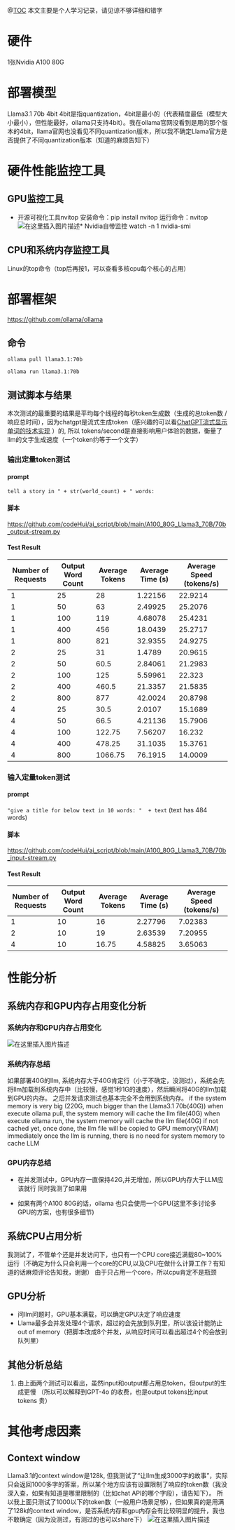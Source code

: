 @[TOC](这里写自定义目录标题)
本文主要是个人学习记录，请见谅不够详细和错字

# 硬件
1张Nvidia A100 80G 
# 部署模型
Llama3.1 70b 4bit
4bit是指quantization，4bit是最小的（代表精度最低（模型大小最小），但性能最好，ollama只支持4bit）。我在ollama官网没看到是用的那个版本的4bit，llama官网也没看见不同quantization版本，所以我不确定Llama官方是否提供了不同quantization版本（知道的麻烦告知下）
# 硬件性能监控工具
## GPU监控工具
* 开源可视化工具nvitop
安装命令：pip install nvitop
运行命令：nvitop
![在这里插入图片描述](https://i-blog.csdnimg.cn/direct/e253ef46b8f64e05a05fd037181c93ef.png)* Nvidia自带监控
watch -n 1 nvidia-smi
## CPU和系统内存监控工具
Linux的top命令（top后再按1，可以查看多核cpu每个核心的占用）

# 部署框架
https://github.com/ollama/ollama
## 命令

```
ollama pull llama3.1:70b
```

```
ollama run llama3.1:70b
```
## 测试脚本与结果
本次测试的最重要的结果是平均每个线程的每秒token生成数（生成的总token数 / 响应总时间），因为chatgpt是流式生成token（感兴趣的可以看[ChatGPT流式显示单词的技术实现](https://blog.csdn.net/qq_26843937/article/details/140819730)  ）的, 所以 tokens/second是直接影响用户体验的数据，衡量了llm的文字生成速度（一个token约等于一个文字）
### 输出定量token测试
#### prompt 
`tell a story in " + str(world_count) + " words:`
#### 脚本
https://github.com/codeHui/ai_script/blob/main/A100_80G_Llama3_70B/70b_output-stream.py

#### Test Result
| Number of Requests | Output Word Count | Average Tokens | Average Time (s) | Average Speed (tokens/s) |  
|--------------------|-------------|----------------|------------------|--------------------------|  
| 1                  | 25          | 28             | 1.22156          | 22.9214                  |  
| 1                  | 50          | 63             | 2.49925          | 25.2076                  |  
| 1                  | 100         | 119            | 4.68078          | 25.4231                  | 
| 1                  | 400         | 456            | 18.0439          | 25.2717                  |  
| 1                  | 800         | 821            | 32.9355          | 24.9275                  |   
| 2                  | 25          | 31             | 1.4789           | 20.9615                  |  
| 2                  | 50          | 60.5           | 2.84061          | 21.2983                  |  
| 2                  | 100         | 125            | 5.59961          | 22.323                   |  
| 2                  | 400         | 460.5          | 21.3357          | 21.5835                  |  
| 2                  | 800         | 877            | 42.0024          | 20.8798                  |  
| 4                  | 25          | 30.5           | 2.0107           | 15.1689                  |  
| 4                  | 50          | 66.5           | 4.21136          | 15.7906                  |  
| 4                  | 100         | 122.75         | 7.56207          | 16.232                   |  
| 4                  | 400         | 478.25         | 31.1035          | 15.3761                  |  
| 4                  | 800         | 1066.75        | 76.1915          | 14.0009                  |
### 输入定量token测试  
#### prompt 
`"give a title for below text in 10 words: "  + text` (text has 484 words)
#### 脚本
https://github.com/codeHui/ai_script/blob/main/A100_80G_Llama3_70B/70b_input-stream.py

#### Test Result

| Number of Requests | Output Word Count | Average Tokens | Average Time (s) | Average Speed (tokens/s) |  
|--------------------|-------------|----------------|------------------|--------------------------|  
| 1                  | 10          | 16             | 2.27796          | 7.02383                  |  
| 2                  | 10          | 19             | 2.63539          | 7.20955                  |  
| 4                  | 10          | 16.75          | 4.58825          | 3.65063                  |  

# 性能分析
## 系统内存和GPU内存占用变化分析
### 系统内存和GPU内存占用变化
![在这里插入图片描述](https://i-blog.csdnimg.cn/direct/662e57caae954ab0ad4877e05965874b.png)
### 系统内存总结
如果部署40G的llm, 系统内存大于40G肯定行（小于不确定，没测过），系统会先将llm加载到系统内存中（比较慢，感觉1秒1G的速度），然后瞬间将40G的llm加载到GPU的内存。
之后并发请求测试也基本完全不会用到系统内存。
if the system memory is very big (220G, much bigger than the Llama3.1 70b(40G))
when execute ollama pull, the system memory will cache the llm file(40G)
when execute ollama run, the system memory will cache the llm file(40G) if not cached yet, once done, the llm file will be copied to GPU memory(VRAM) immediately
once the llm is running, there is no need for system memory to cache LLM

### GPU内存总结

 - 在并发测试中，GPU内存一直保持42G,并无增加，所以GPU内存大于LLM应该就行 同时我测了如果用

- 如果有两个A100 80G的话，ollama 也只会使用一个GPU(这里不多讨论多GPU的方案，也有很多细节)

## 系统CPU占用分析
我测试了，不管单个还是并发访问下，也只有一个CPU core接近满载80~100%运行（不确定为什么只会利用一个core的CPU,以及CPU在做什么计算工作？有知道的话麻烦评论告知我，谢谢）
由于只占用一个core，所以cpu肯定不是瓶颈

## GPU分析
- 问llm问题时，GPU基本满载，可以确定GPU决定了响应速度
- Llama最多会并发处理4个请求，超过的会先放到队列里，所以该设计能防止out of memory（把脚本改成8个并发，从响应时间可以看出超过4个的会放到队列里）
## 其他分析总结
 1. 由上面两个测试可以看出，虽然input和output都占用总token，但output的生成更慢 （所以可以解释到GPT-4o 的收费，也是output tokens比input tokens 贵）
# 其他考虑因素
## Context window
Llama3.1的context window是128k, 但我测试了“让llm生成3000字的故事”，实际只会返回1000多字的答案，所以某个地方应该有设置限制了响应的token数（我没深入查，如果有知道是哪里限制的（比如chat API的哪个字段），请告知下）。
所以我上面只测试了1000以下的token数（一般用户场景足够），但如果真的是用满了128k的context window，是否系统内存和gpu内存会有比较明显的提升，我也不敢确定（因为没测过，有测过的也可以share下）
![在这里插入图片描述](https://i-blog.csdnimg.cn/direct/f1ae9c5ac19041959ec186e3a09bbfd0.png)

